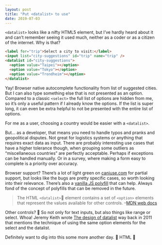 ```yaml
---
layout: post
title: "Put <datalist> to use"
date: 2019-07-03
---
```


`<datalist>` looks like a nifty HTML5 element, but I’ve hardly heard about it and can’t remember seeing it used much, neither as a coder or as a citizen of the internet. Why is that?

```html
<label for="trip">Select a city to visit:</label>
<input list="city-suggestions" id="trip" name="trip" />
<datalist id="city-suggestions">
  <option value="Taipei"></option>
  <option value="Tokyo"></option>
  <option value="Trondheim"></option>
</datalist>
```

Yay! Browser native autocomplete functionality from list of suggested cities. But I can also type something else that is not presented as an option. Compared to a classic `<select>` the full list of options are hidden from me, so it’s only a useful pattern if I already know the options. If the list is super long, it can even be extra helpful to not be presented with the entire list of options.

For me as a user, choosing a country would be easier with a `<datalist>`.

But… as a developer, that means you need to handle typos and pranks and geopolitical disputes. Not&nbsp;great for logistics systems or anything that requires exact data as input. There are probably interesting use cases that have a higher tolerance though, when grouping some outliers as “miscellaneous countries” are perfectly acceptable. Perhaps if exceptions can be handled manually. Or in a survey, where making a form easy to complete is a priority over accuracy.

Browser support? There’s a lot of light green on [caniuse.com](https://caniuse.com/#feat=datalist) for partial support, but looks like the bugs are pretty specific cases, so worth looking into their relevance. There’s also a [vanilla JS polyfill](https://github.com/mfranzke/datalist-polyfill) that can help. Always fond of the concept of polyfills that can be removed in the future.

> The HTML `<datalist>` element contains a set of `<option>` elements that represent the values available for other controls. –[MDN web docs](https://developer.mozilla.org/en-US/docs/Web/HTML/Element/datalist)

Other controls? 🤔 So not only for text inputs, but also things like range or select. Whoa! Jeremy Keith wrote [The design of datalist](https://adactio.com/journal/4272/) way back in 2011 that mentions the technique of using the same option elements for the select and the datalist.

Definitely want to dig into this some more another day. 💙 HTML 💙
